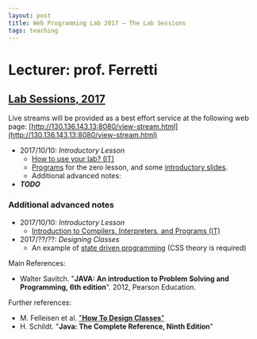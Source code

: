 ```yaml
---
layout: post
title: Web Programming Lab 2017 – The Lab Sessions
tags: teaching
---
```


# Lecturer: prof. Ferretti
## [Lab Sessions, 2017](#2017)

Live streams will be provided as a best effort service at the following web page: [http://130.136.143.13:8080/view-stream.html](http://130.136.143.13:8080/view-stream.html)

*  2017/10/10: *Introductory Lesson*
   * [How to use your lab? (IT)](https://github.com/jackbergus/LPI07/raw/master/Lesson00/LabRuleBook.pdf)
   * [Programs](https://github.com/jackbergus/LPI07/tree/master/Lession00) for the zero lesson, and some [introductory slides](https://github.com/jackbergus/LPI07/raw/master/Lesson00/ex00.pdf).
   * Additional advanced notes: 
 * ***TODO***

### Additional advanced notes

 * 2017/10/10: *Introductory Lesson*
     * [Introduction to Compilers, Interpreters, and Programs (IT)](https://github.com/jackbergus/LPI07/raw/master/Lesson00/00Compilers.pdf)
 * 2017/??/??: *Designing Classes*
   * An example of [state driven programming](https://github.com/jackbergus/LucenePdfIndexer) (CSS theory is required)

Main References:
* Walter Savitch. "**JAVA: An introduction to Problem Solving and Programming, 6th edition**". 2012, Pearson Education.

Further references:
* M. Felleisen et al. ["**How To Design Classes**"](http://www.ccs.neu.edu/home/matthias/HtDC/htdc.pdf)
* H. Schildt. "**Java: The Complete Reference, Ninth Edition**" 
